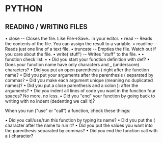 # PYTHON

READING / WRITING FILES
-----------------------

•  close -- Closes the file. Like File->Save.. in your editor.
• read -- Reads the contents of the file. You can assign the result to a variable.
• readline -- Reads just one line of a text file.
• truncate -- Empties the file. Watch out if you care about the file.
• write('stuff') -- Writes "stuff" to the file.
• 
• function check list:
• 
•  Did you start your function definition with def?
• Does your function name have only characters and _ (underscore) characters?
• Did you put an open parenthesis ( right after the function name?
• Did you put your arguments after the parenthesis ( separated by commas?
• Did you make each argument unique (meaning no duplicated names)?
• Did you put a close parenthesis and a colon ): after the arguments?
• Did you indent all lines of code you want in the function four spaces? No more, no less.
• Did you "end" your function by going back to writing with no indent (dedenting we call it)?

When you run ("use" or "call") a function, check these things:
 
•  Did you call/use/run this function by typing its name?
• Did you put the ( character after the name to run it?
• Did you put the values you want into the parenthesis separated by commas?
• Did you end the function call with a ) character?
